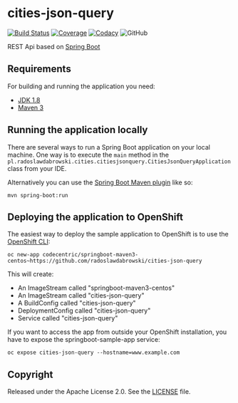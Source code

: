# cities-json-query

[![Build Status](https://img.shields.io/travis/radoslawdabrowski/cities-json-query.svg?style=flat-square&logo=travis-ci)](https://travis-ci.org/radoslawdabrowski/cities-json-query)
[![Coverage](https://img.shields.io/codecov/c/github/radoslawdabrowski/cities-json-query.svg?style=flat-square&logo=codecov)](https://codecov.io/gh/radoslawdabrowski/cities-json-query)
[![Codacy](https://img.shields.io/codacy/grade/40706e76565e4ebca0353ca2d97bcb90.svg?style=flat-square&logo=codacy)](https://www.codacy.com/app/radoslawdabrowski/cities-json-query?utm_source=github.com&amp;utm_medium=referral&amp;utm_content=radoslawdabrowski/cities-json-query&amp;utm_campaign=Badge_Grade)
![GitHub](https://img.shields.io/github/license/radoslawdabrowski/cities-json-query.svg?style=flat-square)


REST Api based on [Spring Boot](http://projects.spring.io/spring-boot/)

## Requirements

For building and running the application you need:

- [JDK 1.8](http://www.oracle.com/technetwork/java/javase/downloads/jdk8-downloads-2133151.html)
- [Maven 3](https://maven.apache.org)

## Running the application locally

There are several ways to run a Spring Boot application on your local machine. One way is to execute the `main` method in the `pl.radoslawdabrowski.cities.citiesjsonquery.CitiesJsonQueryApplication ` class from your IDE.

Alternatively you can use the [Spring Boot Maven plugin](https://docs.spring.io/spring-boot/docs/current/reference/html/build-tool-plugins-maven-plugin.html) like so:

```shell
mvn spring-boot:run
```

## Deploying the application to OpenShift

The easiest way to deploy the sample application to OpenShift is to use the [OpenShift CLI](https://docs.openshift.org/latest/cli_reference/index.html):

```shell
oc new-app codecentric/springboot-maven3-centos~https://github.com/radoslawdabrowski/cities-json-query
```

This will create:

* An ImageStream called "springboot-maven3-centos"
* An ImageStream called "cities-json-query"
* A BuildConfig called "cities-json-query"
* DeploymentConfig called "cities-json-query"
* Service called "cities-json-query"

If you want to access the app from outside your OpenShift installation, you have to expose the springboot-sample-app service:

```shell
oc expose cities-json-query --hostname=www.example.com
```

## Copyright

Released under the Apache License 2.0. See the [LICENSE](https://github.com/radoslawdabrowski/cities-json-query/blob/master/LICENSE) file.

